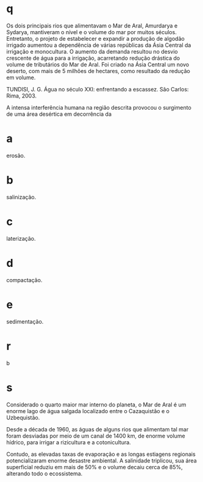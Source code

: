 # q
Os dois principais rios que alimentavam o Mar de Aral, Amurdarya e Sydarya, mantiveram o nível e o volume do mar por muitos séculos. Entretanto, o projeto de estabelecer e expandir a produção de algodão irrigado aumentou a dependência de várias repúblicas da Ásia Central da irrigação e monocultura. O aumento da demanda resultou no desvio crescente de água para a irrigação, acarretando redução drástica do volume de tributários do Mar de Aral. Foi criado na Ásia Central um novo deserto, com mais de 5 milhões de hectares, como resultado da redução em volume.

TUNDISI, J. G. Água no século XXI: enfrentando a escassez. São Carlos: Rima, 2003.

A intensa interferência humana na região descrita provocou o surgimento de uma área desértica em decorrência da

# a
erosão.

# b
salinização.

# c
laterização.

# d
compactação.

# e
sedimentação.

# r
b

# s
Considerado o quarto maior mar interno do planeta, o Mar de Aral é um enorme lago de água salgada localizado entre o Cazaquistão e o Uzbequistão.

Desde a década de 1960, as águas de alguns rios que alimentam tal mar foram desviadas por meio de um canal de 1400 km, de enorme volume hídrico, para irrigar a rizicultura e a cotonicultura.

Contudo, as elevadas taxas de evaporação e as longas estiagens regionais potencializaram enorme desastre ambiental. A salinidade triplicou, sua área superficial reduziu em mais de 50% e o volume decaiu cerca de 85%, alterando todo o ecossistema.
